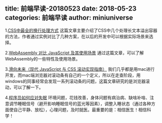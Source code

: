 title: 前端早读-20180523
date: 2018-05-23
categories: 前端早读
author: miniuniverse
---

1.[CSS中最全的换行处理方式](https://css-tricks.com/where-lines-break-is-complicated-heres-all-the-related-css-and-html/)
这篇文章主要介绍了CSS中几个处理长文本溢出容器的方法，作者通过实例对比了几种方案，在以后的开发中可以根据实际场景来选择。

2.[WebAssembly 对比 JavaScript 及其使用场景](https://github.com/Troland/how-javascript-works/blob/master/webassembly.md)
通过这篇文章，可以了解WebAssembly的一些特性及使用场景。

3.[滑向未来（现代 JavaScript 与 CSS 滚动实现指南）](https://www.zcfy.cc/article/scroll-to-the-future)
我们几乎都是用mac进行开发，而mac端浏览器对滚动条有自己的一个定义，所以在走查阶段，用windows的同事经常会发现一系列滚动条的问题，这篇文章研究的是浏览器滚动，可以了解一下。

4.[程序员如何应对失眠](https://zhuanlan.zhihu.com/p/36541570)
环境问题，花钱改善，身体问题有病治病、缺啥补啥、注意调节睡眠信号（避开影响睡眠信号的蓝光等因素），调整入睡状态（通过各种方面使自己平静、放松），心理问题，及时就医。最重要的是：相信医生！相信科学！
